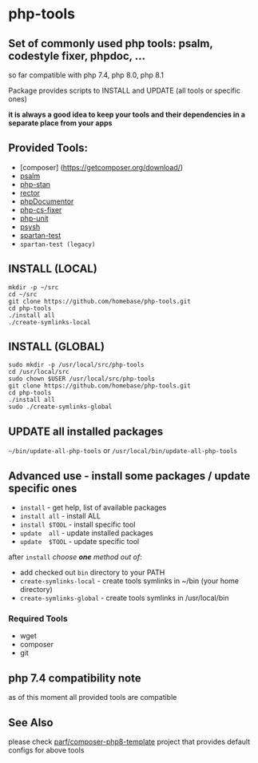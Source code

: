 # php-tools

## Set of commonly used php tools: psalm, codestyle fixer, phpdoc, ...
so far compatible with php 7.4, php 8.0, php 8.1

Package provides scripts to INSTALL and UPDATE (all tools or specific ones)

**it is always a good idea to keep your tools and their dependencies in a separate place from your apps**

## Provided Tools:
* [composer] (https://getcomposer.org/download/)
* [psalm](https://psalm.dev/docs/annotating_code/supported_annotations/)
* [php-stan](https://phpstan.org/writing-php-code/phpdocs-basics)
* [rector](https://github.com/rectorphp/rector/blob/main/docs/rector_rules_overview.md)
* [phpDocumentor](https://docs.phpdoc.org/3.0/guide/guides/running-phpdocumentor.html#quickstart)
* [php-cs-fixer](https://mlocati.github.io/php-cs-fixer-configurator/#version:3.8)
* [php-unit](https://phpunit.readthedocs.io/en/9.5/writing-tests-for-phpunit.html)
* [psysh](https://developpaper.com/psysh-php-interactive-console/)
* [spartan-test](https://github.com/parf/spartan-test)
* `spartan-test (legacy)`

## INSTALL (LOCAL)
```
mkdir -p ~/src
cd ~/src
git clone https://github.com/homebase/php-tools.git
cd php-tools
./install all
./create-symlinks-local
```

## INSTALL (GLOBAL)
```
sudo mkdir -p /usr/local/src/php-tools
cd /usr/local/src
sudo chown $USER /usr/local/src/php-tools
git clone https://github.com/homebase/php-tools.git
cd php-tools
./install all
sudo ./create-symlinks-global
```


## UPDATE all installed packages
`~/bin/update-all-php-tools`
or
`/usr/local/bin/update-all-php-tools`

## Advanced use - install some packages / update specific ones
* `install`                 - get help, list of available packages
* `install all`             - install ALL
* `install $TOOL`           - install specific tool
* `update  all`             - update installed packages
* `update  $TOOL`           - update specific tool

after `install` *choose **one** method out of*:
* add checked out `bin` directory to your PATH
* `create-symlinks-local`   - create tools symlinks in ~/bin (your home directory)
* `create-symlinks-global`  - create tools symlinks in /usr/local/bin

### Required Tools
* wget
* composer
* git


## php 7.4 compatibility note
as of this moment all provided tools are compatible

## See Also
 please check [parf/composer-php8-template](https://github.com/parf/composer-php8-template) project that provides default configs for above tools
